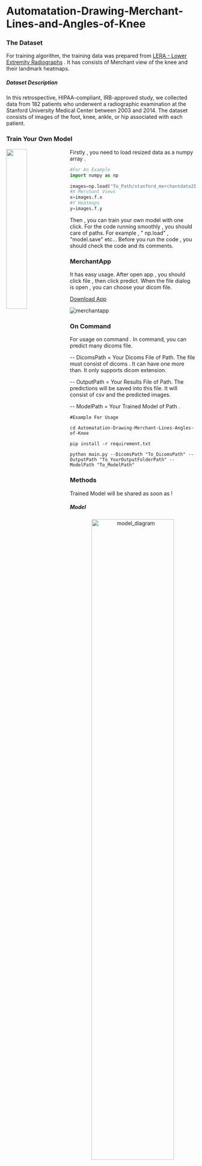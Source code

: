 # Automatation-Drawing-Merchant-Lines-and-Angles-of-Knee


### The Dataset

For training algorithm, the training data was prepared from [LERA - Lower Extremity Radiographs](https://aimi.stanford.edu/lera-lower-extremity-radiographs) . It has consists of Merchant view of the knee and their landmark heatmaps.

##### Dataset Description 
In this retrospective, HIPAA-compliant, IRB-approved study, we collected data from 182 patients who underwent a radiographic examination at the Stanford University Medical Center between 2003 and 2014. The dataset consists of images of the foot, knee, ankle, or hip associated with each patient.

### Train Your Own Model
<img align="left" width="33%" src="https://github.com/ImagingYeditepe/Automatation-Drawing-Merchant-Lines-and-Angles-of-Knee/blob/main/Figures/example_data.png">

 Firstly , you need to load resized data as a numpy array . 
 ```python
 #For An Example
 import numpy as np
 
 images=np.load("To_Path/stanford_merchantdata256x256.npz")
 #X Merchant Views
 x=images.f.x
 #Y Heatmaps 
 y=images.f.y
 ```
 Then , you can train your own model with one click. For the code running smoothly ,  you should care of paths. For example , " np.load" , "model.save" etc... Before you run the code , you should check the code and its comments.
 
 

### MerchantApp

It has easy usage. After open app , you should click file , then click predict. When the file dialog is open , you can choose your dicom file.

[Download App](https://drive.google.com/file/d/10PoyChem-OduniI0AVLBPeHN3sHg_DI1/view?usp=sharing)

<img src="https://github.com/ImagingYeditepe/Automatation-Drawing-Merchant-Lines-and-Angles-of-Knee/blob/main/Figures/merchantapp.png" alt="merchantapp" width="%100" >


### On Command

For usage on command . In command, you can predict many dicoms file. 

-- DicomsPath  = Your Dicoms File of Path. The file must consist of dicoms .  It can have one more than. It only supports dicom extension. 

-- OutputPath = Your Results File of Path. The predictions will be saved into this file. It will consist of csv and the predicted images.

-- ModelPath = Your Trained Model of Path . 

```command
#Example For Usage 

cd Automatation-Drawing-Merchant-Lines-Angles-of-Knee

pip install -r requirement.txt

python main.py --DicomsPath "To_DicomsPath" --OutputPath "To_YourOutputFolderPath" --ModelPath "To_ModelPath"

```

### Methods

Trained Model will be shared as soon as ! 

##### Model   
<p align="center">

 <img src="https://github.com/ImagingYeditepe/Automatation-Drawing-Merchant-Lines-and-Angles-of-Knee/blob/main/Figures/model_diagram.png" alt="model_diagram" width="66%">
</p>

##### Adaptive Wing Loss

<p align="center">
  <img src="https://github.com/ImagingYeditepe/Automatation-Drawing-Merchant-Lines-and-Angles-of-Knee/blob/main/Figures/adaptive_wingloss.png" alt="awl" width="66%">
</p>


